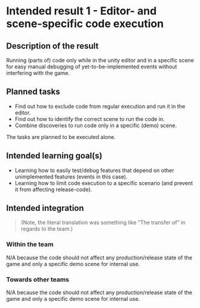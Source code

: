 Intended result 1 - Editor- and scene-specific code execution
==================

## Description of the result
Running (parts of) code only while in the unity editor and in a specific scene for easy manual debugging of yet-to-be-implemented events without interfering with the game.

## Planned tasks
- Find out how to exclude code from regular execution and run it in the editor.
- Find out how to identify the correct scene to run the code in.
- Combine discoveries to run code only in a specific (demo) scene.

The tasks are planned to be executed alone.

## Intended learning goal(s)
- Learning how to easily test/debug features that depend on other unimplemented features (events in this case).
- Learning how to limit code execution to a specific scenario (and prevent it from affecting release-code).

## Intended integration 
> (Note, the literal translation was something like "The transfer of" in regards to the team.)

### Within the team
N/A because the code should not affect any production/release state of the game and only a specific demo scene for internal use.

### Towards other teams
N/A because the code should not affect any production/release state of the game and only a specific demo scene for internal use.
